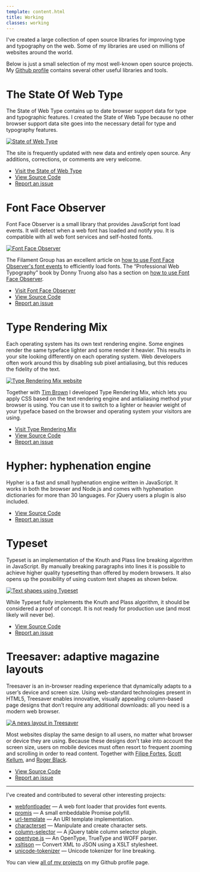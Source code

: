 ```yaml
---
template: content.html
title: Working
classes: working
---
```


<p class="intro">I've created a large collection of open source libraries for improving type and typography on the web. Some of my libraries are used on millions of websites around the world.</p>

Below is just a small selection of my most well-known open source projects. My [Github profile](https://github.com/bramstein) contains several other useful libraries and tools.

# The State Of Web Type

The State of Web Type contains up to date browser support data for type and typographic features. I created the State of Web Type because no other browser support data site goes into the necessary detail for type and typography features.

[![State of Web Type](/assets/images/state-of-web-type-site.png)](http://stateofwebtype.com/)

The site is frequently updated with new data and entirely open source. Any additions, corrections, or comments are very welcome.

<ul class="meta">
  <li><a href="http://stateofwebtype.com/">Visit the State of Web Type</a></li>
  <li><a href="https://github.com/bramstein/stateofwebtype/">View Source Code</a></li>
  <li><a href="https://github.com/bramstein/stateofwebtype/issues/">Report an issue</a></li>
</ul>

# Font Face Observer

Font Face Observer is a small library that provides JavaScript font load events. It will detect when a web font has loaded and notify you. It is compatible with all web font services and self-hosted fonts.

[![Font Face Observer](/assets/images/fontfaceobserver.png)](https://www.fontfaceobserver.com/)

The Filament Group has an excellent article on [how to use Font Face Observer's font events](https://www.filamentgroup.com/lab/font-events.html) to efficiently load fonts. The “Professional Web Typography” book by Donny Truong also has a section on [how to use Font Face Observer](https://prowebtype.com/delivering-web-fonts/#observer).

<ul class="meta">
  <li><a href="https://fontfaceobserver.com/">Visit Font Face Observer</a></li>
  <li><a href="https://github.com/bramstein/fontfaceobserver/">View Source Code</a></li>
  <li><a href="https://github.com/bramstein/fontfaceobserver/issues/">Report an issue</a></li>
</ul>

# Type Rendering Mix

Each operating system has its own text rendering engine. Some engines render the same typeface lighter and some render it heavier. This results in your site looking differently on each operating system. Web developers often work around this by disabling sub pixel antialiasing, but this reduces the fidelity of the text.

[![Type Rendering Mix website](/assets/images/type-rendering-mix.png)](http://typerendering.com/)

Together with [Tim Brown](http://nicewebtype.com/) I developed Type Rendering Mix, which lets you apply <abbr>CSS</abbr> based on the text rendering engine and antialiasing method your browser is using. You can use it to switch to a lighter or heavier weight of your typeface based on the browser and operating system your visitors are using.

<ul class="meta">
  <li><a href="http://typerendering.com/">Visit Type Rendering Mix</a></li>
  <li><a href="https://github.com/bramstein/trmix/">View Source Code</a></li>
  <li><a href="https://github.com/bramstein/trmix/issues/">Report an issue</a></li>
</ul>

# Hypher: hyphenation engine

Hypher is a fast and small hyphenation engine written in JavaScript. It works in both the browser and Node.js and comes with hyphenation dictionaries for more than 30 languages. For jQuery users a plugin is also included.

<ul class="meta">
  <li><a href="https://github.com/bramstein/hypher/">View Source Code</a></li>
  <li><a href="https://github.com/bramstein/hypher/issues/">Report an issue</a></li>
</ul>

# Typeset

Typeset is an implementation of the Knuth and Plass line breaking algorithm in JavaScript. By manually breaking paragraphs into lines it is possible to achieve higher quality typesetting than offered by modern browsers. It also opens up the possibility of using custom text shapes as shown below.

[![Text shapes using Typeset](/assets/images/typeset.png)](https://github.com/bramstein/typeset)

While Typeset fully implements the Knuth and Plass algorithm, it should be considered a proof of concept. It is not ready for production use (and most likely will never be).

<ul class="meta">
  <li><a href="https://github.com/bramstein/typeset/">View Source Code</a></li>
  <li><a href="https://github.com/bramstein/typeset/issues/">Report an issue</a></li>
</ul>

# Treesaver: adaptive magazine layouts 

Treesaver is an in-browser reading experience that dynamically adapts to a user’s device and screen size. Using web-standard technologies present in HTML5, Treesaver enables innovative, visually appealing column-based page designs that don’t require any additional downloads: all you need is a modern web browser.

[![A news layout in Treesaver](/assets/images/treesaver.jpg)](https://github.com/treesaver/treesaver/)

Most websites display the same design to all users, no matter what browser or device they are using. Because these designs don’t take into account the screen size, users on mobile devices must often resort to frequent zooming and scrolling in order to read content. Together with [Filipe Fortes](http://fortes.com/), [Scott Kellum](http://scottkellum.com/), and [Roger Black](http://rogerblack.com/).

<ul class="meta">
  <li><a href="https://github.com/treesaver/treesaver/">View Source Code</a></li>
  <li><a href="https://github.com/treesaver/treesaver/issues/">Report an issue</a></li>
</ul>

<hr>

I've created and contributed to several other interesting projects:

* [webfontloader](https://github.com/typekit/webfontloader) — A web font loader that provides font events.
* [promis](https://github.com/bramstein/promis) — A small embeddable Promise polyfill.
* [url-template](https://github.com/bramstein/url-template) — An <abbr>URI</abbr> template implementation.
* [characterset](https://github.com/bramstein/characterset) — Manipulate and create character sets.
* [column-selector](https://github.com/bramstein/column-selector) — A jQuery table column selector plugin.
* [opentype.js](https://github.com/bramstein/opentype) — An OpenType, TrueType and <abbr>WOFF</abbr> parser.
* [xsltjson](https://github.com/bramstein/xsltjson) — Convert <abbr>XML</abbr> to <abbr>JSON</abbr> using a <abbr>XSLT</abbr> stylesheet.
* [unicode-tokenizer](https://github.com/bramstein/unicode-tokenizer) — Unicode tokenizer for line breaking.

You can view [all of my projects](https://github.com/bramstein) on my Github profile page.
